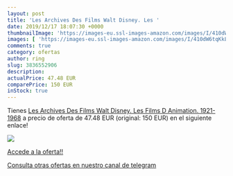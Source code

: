 ```yaml
---
layout: post
title: 'Les Archives Des Films Walt Disney. Les '
date: 2019/12/17 18:07:30 +0000
thumbnailImage: 'https://images-eu.ssl-images-amazon.com/images/I/410dW6tqKkL._SL200_.jpg'
images: [ 'https://images-eu.ssl-images-amazon.com/images/I/410dW6tqKkL._SL200_.jpg' ]
comments: true
category: ofertas
author: ring
slug: 3836552906
description:
actualPrice: 47.48 EUR
comparePrice: 150 EUR
inStock: true
---
```


Tienes [Les Archives Des Films Walt Disney. Les Films D Animation. 1921-1968](https://www.amazon.com/dp/3836552906/?tag=redken08-20) a precio de oferta de 47.48 EUR (original: 150 EUR) en el siguiente enlace!

[![](https://images-eu.ssl-images-amazon.com/images/I/410dW6tqKkL._SL200_.jpg)](https://www.amazon.com/dp/3836552906/?tag=redken08-20)

[Accede a la oferta!!](https://www.amazon.com/dp/3836552906/?tag=redken08-20)

[Consulta otras ofertas en nuestro canal de telegram](https://t.me/s/ofertas25)
